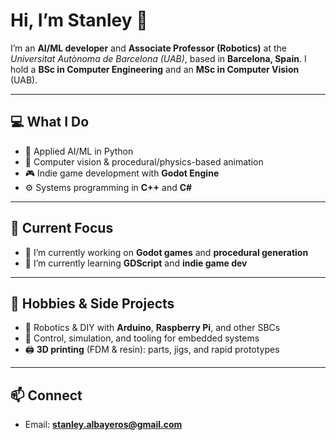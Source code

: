 # Hi, I’m Stanley 🤖

I’m an **AI/ML developer** and **Associate Professor (Robotics)** at the *Universitat Autònoma de Barcelona (UAB)*, based in **Barcelona, Spain**.
I hold a **BSc in Computer Engineering** and an **MSc in Computer Vision** (UAB).

---

## 💻 What I Do
- 🧠 Applied AI/ML in Python
- 👀 Computer vision & procedural/physics-based animation
- 🎮 Indie game development with **Godot Engine**
- ⚙️ Systems programming in **C++** and **C#**

---

## 🔭 Current Focus
- 🔭 I’m currently working on **Godot games** and **procedural generation**
- 🌱 I’m currently learning **GDScript** and **indie game dev**

---

## 🔧 Hobbies & Side Projects
- 🤖 Robotics & DIY with **Arduino**, **Raspberry Pi**, and other SBCs
- 🧩 Control, simulation, and tooling for embedded systems
- 🖨️ **3D printing** (FDM & resin): parts, jigs, and rapid prototypes

---

## 📫 Connect
- Email: **stanley.albayeros@gmail.com**
